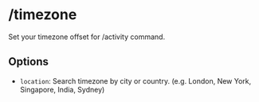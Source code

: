 # /timezone

Set your timezone offset for /activity command.

## Options

- `location`: Search timezone by city or country. (e.g. London, New York, Singapore, India, Sydney)

